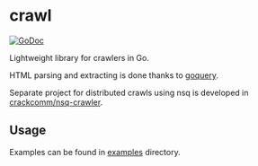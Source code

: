 # crawl

[![GoDoc](https://godoc.org/github.com/crackcomm/crawl?status.svg)](https://godoc.org/github.com/crackcomm/crawl)

Lightweight library for crawlers in Go.

HTML parsing and extracting is done thanks to [goquery](https://godoc.org/github.com/PuerkitoBio/goquery/).

Separate project for distributed crawls using nsq is developed in [crackcomm/nsq-crawler](https://github.com/crackcomm/nsq-crawler/).

## Usage

Examples can be found in [examples](https://github.com/crackcomm/crawl/tree/master/examples)
directory.
